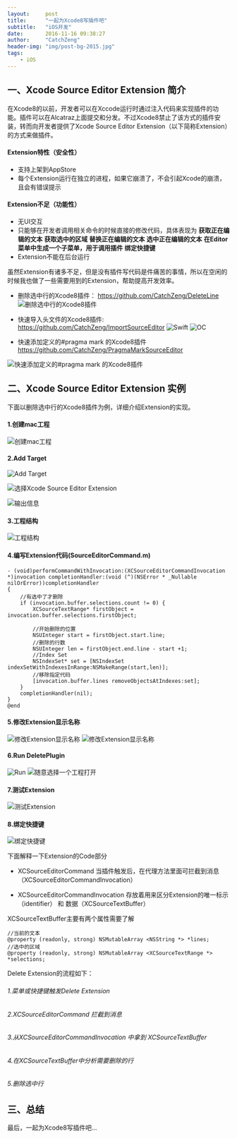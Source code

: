 ```yaml
---
layout:     post
title:      "一起为Xcode8写插件吧"
subtitle:   "iOS开发"
date:       2016-11-16 09:38:27 
author:     "CatchZeng"
header-img: "img/post-bg-2015.jpg"
tags:
    - iOS
---
```

<span id="busuanzi_container_page_pv"></span>

## 一、Xcode Source Editor Extension 简介
在Xcode8的以前，开发者可以在Xccode运行时通过注入代码来实现插件的功能。插件可以在Alcatraz上面提交和分发。不过Xcode8禁止了该方式的插件安装，转而向开发者提供了Xcode Source Editor Extension（以下简称Extension）的方式来做插件。

#### Extension特性（安全性）
* 支持上架到AppStore
* 每个Extension运行在独立的进程，如果它崩溃了，不会引起Xcode的崩溃，且会有错误提示

#### Extension不足（功能性）
* 无UI交互
* 只能够在开发者调用相关命令的时候直接的修改代码，具体表现为
**获取正在编辑的文本**
**获取选中的区域**
**替换正在编辑的文本**
**选中正在编辑的文本**
**在Editor菜单中生成一个子菜单，用于调用插件**
**绑定快捷键**
* Extension不能在后台运行

虽然Extension有诸多不足，但是没有插件写代码是件痛苦的事情，所以在空闲的时候我也做了一些需要用到的Extension，帮助提高开发效率。

* 删除选中行的Xcode8插件：
https://github.com/CatchZeng/DeleteLine
![删除选中行的Xcode8插件](https://github.com/CatchZeng/DeleteLine/raw/master/demo.gif)

* 快速导入头文件的Xcode8插件: 
https://github.com/CatchZeng/ImportSourceEditor
![Swift](https://github.com/CatchZeng/ImportSourceEditor/raw/master/swiftDemo.gif)
![OC](https://github.com/CatchZeng/ImportSourceEditor/raw/master/demo.gif)

* 快速添加定义的#pragma mark 的Xcode8插件
https://github.com/CatchZeng/PragmaMarkSourceEditor

![快速添加定义的#pragma mark 的Xcode8插件](https://github.com/CatchZeng/PragmaMarkSourceEditor/raw/master/demo.gif)

## 二、Xcode Source Editor Extension 实例
下面以删除选中行的Xcode8插件为例，详细介绍Extension的实现。
#### 1.创建mac工程
![创建mac工程](/img/in-post/post-plugin/1.png)

#### 2.Add Target
![Add Target](/img/in-post/post-plugin/2.png)

![选择Xcode Source Editor Extension ](/img/in-post/post-plugin/3.png)

![输出信息](/img/in-post/post-plugin/4.png)

#### 3.工程结构
![工程结构](/img/in-post/post-plugin/5.png)

#### 4.编写Extension代码(SourceEditorCommand.m)

```
- (void)performCommandWithInvocation:(XCSourceEditorCommandInvocation *)invocation completionHandler:(void (^)(NSError * _Nullable nilOrError))completionHandler
{
    //有选中了才删除
    if (invocation.buffer.selections.count != 0) {
        XCSourceTextRange* firstObject = invocation.buffer.selections.firstObject;
        
        //开始删除的位置
        NSUInteger start = firstObject.start.line;
        //删除的行数
        NSUInteger len = firstObject.end.line - start +1;
        //Index Set
        NSIndexSet* set = [NSIndexSet indexSetWithIndexesInRange:NSMakeRange(start,len)];
        //移除指定代码
        [invocation.buffer.lines removeObjectsAtIndexes:set];
    }
    completionHandler(nil);
}
@end
```

#### 5.修改Extension显示名称
![修改Extension显示名称](/img/in-post/post-plugin/6.png)
![修改Extension显示名称](/img/in-post/post-plugin/7.png)

#### 6.Run DeletePlugin
![Run](/img/in-post/post-plugin/8.png)
![随意选择一个工程打开](/img/in-post/post-plugin/9.png)

#### 7.测试Extension
![测试Extension](/img/in-post/post-plugin/10.png)

#### 8.绑定快捷键
![绑定快捷键](/img/in-post/post-plugin/11.png)

下面解释一下Extension的Code部分

* XCSourceEditorCommand 当插件触发后，在代理方法里面可拦截到消息（XCSourceEditorCommandInvocation）

* XCSourceEditorCommandInvocation 存放着用来区分Extension的唯一标示（identifier） 和 数据（XCSourceTextBuffer）

XCSourceTextBuffer主要有两个属性需要了解 
```
//当前的文本
@property (readonly, strong) NSMutableArray <NSString *> *lines;
//选中的区域
@property (readonly, strong) NSMutableArray <XCSourceTextRange *> *selections;
```
Delete Extension的流程如下：

###### 1.菜单或快捷键触发Delete Extension
###### 2.XCSourceEditorCommand 拦截到消息
###### 3.从XCSourceEditorCommandInvocation 中拿到 XCSourceTextBuffer
###### 4.在XCSourceTextBuffer中分析需要删除的行
###### 5.删除选中行

## 三、总结
最后，一起为Xcode8写插件吧...